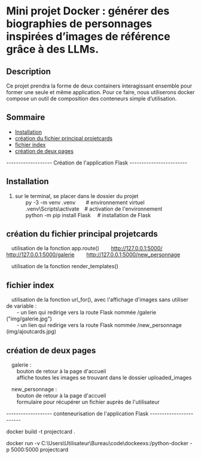 # Mini projet Docker : générer des biographies de personnages inspirées d’images de référence grâce à des LLMs.

## Description
Ce projet prendra la forme de deux containers interagissant ensemble pour former une seule et même application. Pour ce faire, nous utiliserons docker compose un outil de composition des conteneurs simple d’utilisation.

## Sommaire
- [Installation](#installation)
- [création du fichier principal projetcards](#création-du-fichier-principal-projetcards)
- [fichier index](#fichier-index)
- [création de deux pages](#création-de-deux-pages)

------------------- Création de l'application Flask ------------------------


## Installation
1. sur le terminal, se placer dans le dossier du projet  
&emsp;&emsp;py -3 -m venv .venv&emsp;&emsp;# environnement virtuel  
&emsp;&emsp;.venv\Scripts\activate&emsp;# activation de l'environnement  
&emsp;&emsp;python -m pip install Flask &emsp;# installation de Flask  

## création du fichier principal projetcards
&emsp;utilisation de la fonction app.route()
&emsp;&emsp;http://127.0.0.1:5000/
&emsp;&emsp;http://127.0.0.1:5000/galerie
&emsp;&emsp;http://127.0.0.1:5000/new_personnage

&emsp;utilisation de la fonction render_templates()

## fichier index
&emsp;utilisation de la fonction url_for(), avec l'affichage d'images sans utiliser de variable :  
&emsp;&emsp;- un lien qui redirige vers la route Flask nommée /galerie ("img/galerie.jpg")  
&emsp;&emsp;- un lien qui redirige vers la route Flask nommée /new_personnage (img/ajoutcards.jpg)
    
## création de deux pages
&emsp;galerie :  
&emsp;&emsp;bouton de retour à la page d'accueil  
&emsp;&emsp;affiche toutes les images se trouvant dans le dossier uploaded_images

&emsp;new_personnage :  
&emsp;&emsp;bouton de retour à la page d'accueil  
&emsp;&emsp;formulaire pour récupérer un fichier auprès de l'utilisateur


------------------- conteneurisation de l'application Flask  ------------------------



docker build -t projectcard .

docker run -v C:\Users\Utilisateur\Bureau\code\dockeexs:/python-docker -p 5000:5000 projectcard